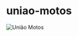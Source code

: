 # uniao-motos
![União Motos](https://github.com/pedrolucas201/uniao-motos/blob/main/frontend/src/assets/Captura%20de%20Tela%202025-08-11%20a%CC%80s%2016.05.56.png)
